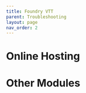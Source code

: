 ```yaml
---
title: Foundry VTT
parent: Troubleshooting
layout: page
nav_order: 2
---
```


# Online Hosting
# Other Modules